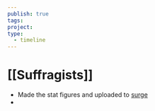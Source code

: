 ```yaml
---
publish: true
tags: 
project: 
type:
  - timeline
---
```

# [[Suffragists]]
- Made the stat figures and uploaded to [surge](http://suffragists_stats.surge.sh)
- 